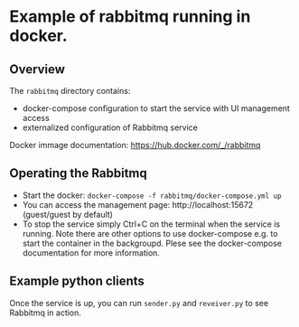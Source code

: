 # Example of rabbitmq running in docker.

## Overview
The `rabbitmq` directory contains:
* docker-compose configuration to start the service with UI management access
* externalized configuration of Rabbitmq service

Docker immage documentation: https://hub.docker.com/_/rabbitmq

## Operating the Rabbitmq 
* Start the docker: `docker-compose -f rabbitmq/docker-compose.yml up`
* You can access the management page: http://localhost:15672 (guest/guest by default)
* To stop the service simply Ctrl+C on the terminal when the service is running.
Note there are other options to use docker-compose e.g. to start the container in the backgroupd. Plese see the docker-compose documentation for more information.

## Example python clients
Once the service is up, you can run `sender.py` and `reveiver.py` to see Rabbitmq in action.
